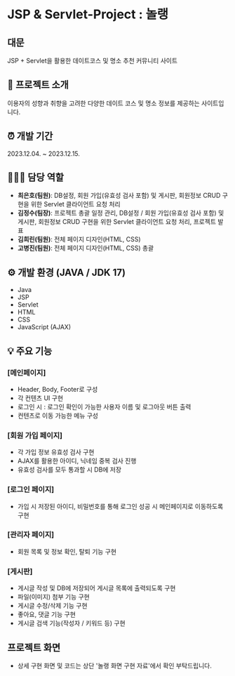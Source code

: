 # JSP & Servlet-Project : 놀랭

## 대문

JSP + Servlet을 활용한 데이트코스 및 명소 추천 커뮤니티 사이트

## 📝 프로젝트 소개

이용자의 성향과 취향을 고려한 다양한 데이트 코스 및 명소 정보를 제공하는 사이트입니다.

## ⏰ 개발 기간

2023.12.04. ~ 2023.12.15.

## 🧑‍🤝‍🧑 담당 역할

- **최은호(팀원)**: DB설정, 회원 가입(유효성 검사 포함) 및 게시판, 회원정보 CRUD 구현을 위한 Servlet 클라이언트 요청 처리
- **김정수(팀장)**: 프로젝트 총괄 일정 관리, DB설정 / 회원 가입(유효성 검사 포함) 및 게시판, 회원정보 CRUD 구현을 위한 Servlet 클라이언트 요청 처리, 프로젝트 발표
- **김희린(팀원)**: 전체 페이지 디자인(HTML, CSS)
- **고병진(팀원)**: 전체 페이지 디자인(HTML, CSS) 총괄

## ⚙️ 개발 환경 (JAVA / JDK 17)

- Java
- JSP
- Servlet
- HTML
- CSS
- JavaScript (AJAX)

## 💡 주요 기능

### [메인페이지]

- Header, Body, Footer로 구성
- 각 컨텐츠 UI 구현
- 로그인 시 : 로그인 확인이 가능한 사용자 이름 및 로그아웃 버튼 출력
- 컨텐츠로 이동 가능한 메뉴 구성

### [회원 가입 페이지]

- 각 가입 정보 유효성 검사 구현
- AJAX를 활용한 아이디, 닉네임 중복 검사 진행
- 유효성 검사를 모두 통과할 시 DB에 저장

### [로그인 페이지]

- 가입 시 저장된 아이디, 비밀번호를 통해 로그인 성공 시 메인페이지로 이동하도록 구현

### [관리자 페이지]

- 회원 목록 및 정보 확인, 탈퇴 기능 구현

### [게시판]

- 게시글 작성 및 DB에 저장되어 게시글 목록에 출력되도록 구현
- 파일(이미지) 첨부 기능 구현
- 게시글 수정/삭제 기능 구현
- 좋아요, 댓글 기능 구현
- 게시글 검색 기능(작성자 / 키워드 등) 구현

## 프로젝트 화면

* 상세 구현 화면 및 코드는 상단 '놀랭 화면 구현 자료'에서 확인 부탁드립니다.
